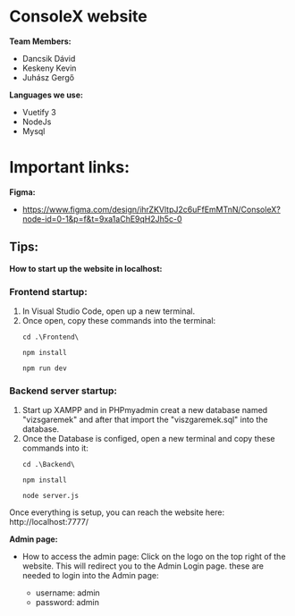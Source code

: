 # ConsoleX website
  **Team Members:**

- Dancsik Dávid
- Keskeny Kevin
- Juhász Gergő

**Languages we use:**
- Vuetify 3
- NodeJs
- Mysql

# Important links:

**Figma:**
- https://www.figma.com/design/ihrZKVltpJ2c6uFfEmMTnN/ConsoleX?node-id=0-1&p=f&t=9xa1aChE9qH2Jh5c-0

## Tips:

**How to start up the website in localhost:**
### Frontend startup:
   1. In Visual Studio Code, open up a new terminal.
   2. Once open,  copy these commands into the terminal:
      ```
      cd .\Frontend\
      ```
      ```
      npm install 
      ```
      ```
      npm run dev 
      ```
### Backend server startup:
   1. Start up XAMPP and in PHPmyadmin creat a new database named "vizsgaremek" and after that import the "viszgaremek.sql" into the database.
   2. Once the Database is configed, open a new terminal and copy these commands into it:
      ```
      cd .\Backend\
      ```
      ```
      npm install 
      ```
      ```
      node server.js 
      ```
 Once everything is setup, you can reach the website here: http://localhost:7777/


**Admin page:**
- How to access the admin page:
  Click on the logo on the top right of the website. This will redirect you to the Admin Login page.
  these are needed to login into the Admin page:

   - username: admin
   - password: admin

